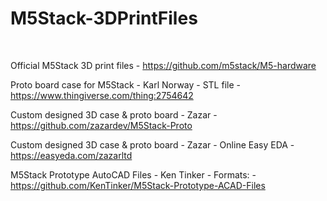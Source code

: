 # M5Stack-3DPrintFiles
<br />

Official M5Stack 3D print files  -  https://github.com/m5stack/M5-hardware  

Proto board case for M5Stack  -  Karl Norway  -  STL file  -  https://www.thingiverse.com/thing:2754642
<br />

Custom designed 3D case & proto board  -  Zazar  -  https://github.com/zazardev/M5Stack-Proto  

Custom designed 3D case & proto board  - Zazar  -  Online Easy EDA  -  https://easyeda.com/zazarltd
<br />

M5Stack Prototype AutoCAD Files  -  Ken Tinker  - Formats:  -  https://github.com/KenTinker/M5Stack-Prototype-ACAD-Files
<br />
